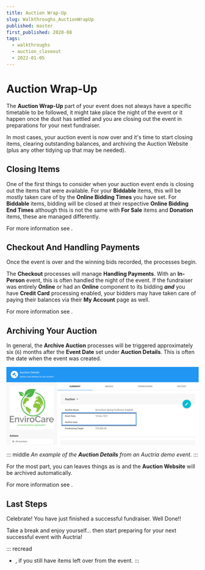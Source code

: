 ```yaml
---
title: Auction Wrap-Up
slug: Walkthroughs_AuctionWrapUp
published: master
first_published: 2020-08
tags:
  - walkthroughs
  - auction_closeout
  - 2022-01-05
---
```


# Auction Wrap-Up <Updated/>

<VimeoCarouselShowcase showcase="9158850"/>

The **Auction Wrap-Up** part of your event does not always have a specific timetable to be followed, it might take place the night of the event or it happen once the dust has settled and you are closing out the event in preparations for your next fundraiser.

In most cases, your auction event is now over and it's time to start closing items, clearing outstanding balances, and archiving the Auction Website (plus any other tidying up that may be needed).

## Closing Items

One of the first things to consider when your auction event ends is closing out the items that were available. For your **Biddable** items, this will be mostly taken care of by the **Online Bidding Times** you have set. For **Biddable** items, bidding will be closed at their respective **Online Bidding End Times** although this is not the same with **For Sale** items and **Donation** items, these are managed differently.

For more information see <IndexLink slug="Walkthroughs_ClosingOnlineBidding"/>.

<Link/> <IndexLink slug="Glossary_BiddableItems"/>
<Link/> <IndexLink slug="OnlineBiddingTimes"/>
<Link/> <IndexLink slug="ForSaleItems"/>
<Link/> <IndexLink slug="DonationItems"/>

<HRDiv/>

## Checkout And Handling Payments

Once the event is over and the winning bids recorded, the <IndexLink slug="Checkout"/> processes begin.

[comment]: # (“Video: Auctria Training: Checkout”)

<VimeoVideo video="651719483" date="2021-11-30"/>

The **Checkout** processes will manage **Handling Payments**. With an **In-Person** event, this is often handled the night of the event. If the fundraiser was entirely **Online** or had an **Online** component to its bidding **_and_** you have **Credit Card** processing enabled, your bidders may have taken care of paying their balances via their **My Account** page as well.

For more information see <IndexLink slug="Walkthroughs_HandlingPayments"/>.

<Link/> <IndexLink slug="Checkout"/>
<Link/> <IndexLink slug="CreditCards"/>
<Link/> <IndexLink slug="MyAccount"/>

<HRDiv/>

## Archiving Your Auction

In general, the **Archive Auction** processes will be triggered approximately six (`6`) months after the **Event Date** set under **Auction Details**. This is often the date when the event was created.

![img](./index.assets/AuctionDetails.png)

::: middle
*An example of the __Auction Details__ from an Auctria demo event.*
:::

For the most part, you can leaves things as is and the **Auction Website** will be archived automatically.

For more information see <IndexLink slug="Walkthroughs_ArchivingYourAuction"/>.

<Link/> <IndexLink slug="ArchiveAuction"/>
<Link/> <IndexLink slug="AuctionDetails"/>

<HRDiv/>

## Last Steps

Celebrate! You have just finished a successful fundraiser. Well Done!!

Take a break and enjoy yourself... then start preparing for your next successful event with Auctria!

::: recread
- <IndexLink slug="AfterEventSales"/>, if you still have items left over from the event.
:::

<ChildPages/>
<Revised text="Reviewed" date="2022-02-15"/>
